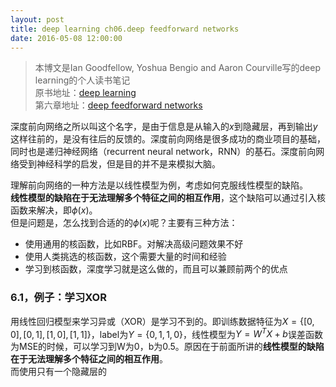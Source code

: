 ```yaml
---
layout: post
title: deep learning ch06.deep feedforward networks
date: 2016-05-08 12:00:00
---
```

> 本博文是Ian Goodfellow, Yoshua Bengio and Aaron Courville写的deep learning的个人读书笔记  
> 原书地址：[deep learning](http://www.deeplearningbook.org/)  
> 第六章地址：[deep feedforward networks](http://www.deeplearningbook.org/contents/mlp.html)

深度前向网络之所以叫这个名字，是由于信息是从输入的$x$到隐藏层，再到输出$y$这样往前的，是没有往后的反馈的。深度前向网络是很多成功的商业项目的基础，同时也是递归神经网络（recurrent neural network，RNN）的基石。深度前向网络受到神经科学的启发，但是目的并不是来模拟大脑。

理解前向网络的一种方法是以线性模型为例，考虑如何克服线性模型的缺陷。  
**线性模型的缺陷在于无法理解多个特征之间的相互作用**，这个缺陷可以通过引入核函数来解决，即$\phi(x)$。  
但是问题是，怎么找到合适的的$\phi(x)$呢？主要有三种方法：

- 使用通用的核函数，比如RBF。对解决高级问题效果不好
- 使用人类挑选的核函数，这个需要大量的时间和经验
- 学习到核函数，深度学习就是这么做的，而且可以兼顾前两个的优点

### **6.1，例子：学习XOR**  
用线性回归模型来学习异或（XOR）是学习不到的。即训练数据特征为$X = \{ [0,0], [0,1], [1,0], [1,1] \}$，label为$Y = \{ 0, 1, 1, 0 \}$，线性模型为$Y = W^TX + b$误差函数为MSE的时候，可以学习到W为0，b为0.5。原因在于前面所讲的**线性模型的缺陷在于无法理解多个特征之间的相互作用**。  
而使用只有一个隐藏层的
